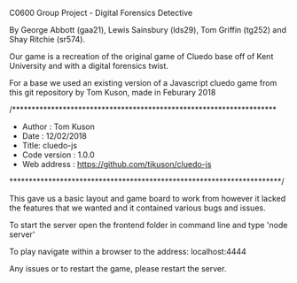 C0600 Group Project - Digital Forensics Detective

By George Abbott (gaa21), Lewis Sainsbury (lds29), Tom Griffin (tg252) and Shay Ritchie (sr574).

Our game is a recreation of the original game of Cluedo base off of Kent University and with a digital forensics twist.

For a base we used an existing version of a Javascript cluedo game from this git repository by Tom Kuson, made in Feburary 2018

/********************************************************************
- Author : Tom Kuson
- Date : 12/02/2018
- Title: cluedo-js
- Code version : 1.0.0
- Web address : https://github.com/tjkuson/cluedo-js

**********************************************************************/

This gave us a basic layout and game board to work from however it lacked the features that we wanted and it contained various bugs and issues.

To start the server open the frontend folder in command line and type 'node server'

To play navigate within a browser to the address: localhost:4444

Any issues or to restart the game, please restart the server.